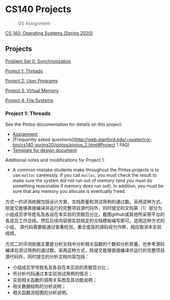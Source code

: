 # CS140 Projects
> OS Assignment

[CS 140: Operating Systems (Spring 2020)](http://web.stanford.edu/~ouster/cgi-bin/cs140-spring20/index.php)

## Projects

[Problem Set 0: Synchronization](http://web.stanford.edu/~ouster/cgi-bin/cs140-spring20/problemSet0.php)

[Project 1: Threads](http://web.stanford.edu/~ouster/cgi-bin/cs140-spring20/pintosProjects.php)

[Project 2: User Programs](http://web.stanford.edu/~ouster/cgi-bin/cs140-spring20/pintosProjects.php)

[Project 3: Virtual Memory](http://web.stanford.edu/~ouster/cgi-bin/cs140-spring20/pintosProjects.php)

[Project 4: File Systems](http://web.stanford.edu/~ouster/cgi-bin/cs140-spring20/pintosProjects.php)

### Project 1: Threads

See the Pintos documentation for details on this project:

- [Assignment](http://web.stanford.edu/~ouster/cgi-bin/cs140-spring20/pintos/pintos_2.html)
- [Frequently asked questions](http://web.stanford.edu/~ouster/cgi-bin/cs140-spring20/pintos/pintos_2.html#Project 1 FAQ)
- [Template for design document](http://web.stanford.edu/~ouster/cgi-bin/cs140-spring20/pintos/threads.tmpl)

Additional notes and modifications for Project 1:

- A common mistake students make throughout the Pintos projects is to use `malloc` carelessly. If you call `malloc`, you must check the result to make sure the system did not run out of memory (and you must do something reasonable if memory does run out). In addition, you must be sure that any memory you allocate is eventually freed.

方式一的评测依据包括设计方案、文档质量和测试用例的通过数。采用这种方式，除提交能够直接编译并运行的完整项目源代码外，同时提交的文档第（1）部分为小组成员学号姓名及各自在本实验的贡献百分比，截图github或其他所采用平台的各成员工作总结。然后后续内容按实验规定的文档模板编写即可。选用这种方式的小组， 
源代码需要能通过查重检测，重合度高的源码视为作弊，相应取消本实验成绩。

方式二的评测依据主要是分析文档中分析相关函数的个数和分析质量，也参考源码编译后测试用例的通过数。采用这种方式，除提交能够直接编译并运行的完整项目源代码外，同时提交的分析文档内容包括：

- 小组成员学号姓名及各自在本实验的贡献百分比；
- 所分析代码通过本实验测试用例的情况；
- 实验相关函数的调用关系图及其功能说明；
- 相关数据结构的分析说明；
- 相关函数流程图的分析说明。

